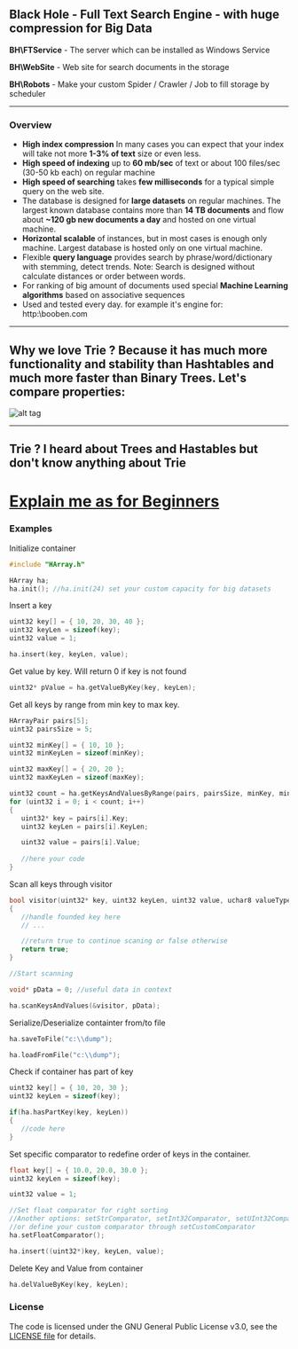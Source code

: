## Black Hole - Full Text Search Engine - with huge compression for Big Data

**BH\FTService** - The server which can be installed as Windows Service

**BH\WebSite** - Web site for search documents in the storage 

**BH\Robots** - Make your custom Spider / Crawler / Job to fill storage by scheduler

------------------
### Overview

- **High index compression** In many cases you can expect that your index will take not more **1-3% of text** size or even less.
- **High speed of indexing** up to **60 mb/sec** of text or about 100 files/sec (30-50 kb each) on regular machine
- **High speed of searching** takes **few milliseconds** for a typical simple query on the web site.
- The database is designed for **large datasets** on regular machines. 
The largest known database contains more than **14 TB documents** and flow about **~120 gb new documents a day** 
and hosted on one virtual machine.
- **Horizontal scalable** of instances, but in most cases is enough only machine. 
Largest database is hosted only on one virtual machine.
- Flexible **query language** provides search by phrase/word/dictionary with stemming, detect trends. 
Note: Search is designed without calculate distances or order between words.
- For ranking of big amount of documents used special **Machine Learning algorithms** based on associative sequences
- Used and tested every day. for example it's engine for: http:\\booben.com
------------------

## Why we love Trie ? Because it has much more functionality and stability than Hashtables and much more faster than Binary Trees. Let's compare properties:

![alt tag](https://raw.githubusercontent.com/Bazist/HArray/master/Images/functionality.png)

------------------

## Trie ? I heard about Trees and Hastables but don't know anything about Trie
# [Explain me as for Beginners](https://github.com/Bazist/HArray/blob/master/Trie_for_beginners.md)


### Examples

Initialize container

```c++
#include "HArray.h"

HArray ha;
ha.init(); //ha.init(24) set your custom capacity for big datasets
```
Insert a key

```c++
uint32 key[] = { 10, 20, 30, 40 };
uint32 keyLen = sizeof(key);
uint32 value = 1;

ha.insert(key, keyLen, value);
```

Get value by key. Will return 0 if key is not found

```c++
uint32* pValue = ha.getValueByKey(key, keyLen);
```

Get all keys by range from min key to max key. 

```c++
HArrayPair pairs[5];
uint32 pairsSize = 5;

uint32 minKey[] = { 10, 10 };
uint32 minKeyLen = sizeof(minKey);

uint32 maxKey[] = { 20, 20 };
uint32 maxKeyLen = sizeof(maxKey);

uint32 count = ha.getKeysAndValuesByRange(pairs, pairsSize, minKey, minKeyLen, maxKey, maxKeyLen);
for (uint32 i = 0; i < count; i++)
{
   uint32* key = pairs[i].Key;
   uint32 keyLen = pairs[i].KeyLen;

   uint32 value = pairs[i].Value;
   
   //here your code
}
```

Scan all keys through visitor

```c++
bool visitor(uint32* key, uint32 keyLen, uint32 value, uchar8 valueType, void* pData)
{
   //handle founded key here
   // ...

   //return true to continue scaning or false otherwise
   return true;
}

//Start scanning

void* pData = 0; //useful data in context

ha.scanKeysAndValues(&visitor, pData);
```

Serialize/Deserialize containter from/to file

```c++
ha.saveToFile("c:\\dump");

ha.loadFromFile("c:\\dump");
```

Check if container has part of key

```c++
uint32 key[] = { 10, 20, 30 };
uint32 keyLen = sizeof(key);

if(ha.hasPartKey(key, keyLen))
{
   //code here
}
```

Set specific comparator to redefine order of keys in the container.

```c++
float key[] = { 10.0, 20.0, 30.0 };
uint32 keyLen = sizeof(key);

uint32 value = 1;

//Set float comparator for right sorting
//Another options: setStrComparator, setInt32Comparator, setUInt32Comparator 
//or define your custom comparator through setCustomComparator
ha.setFloatComparator();

ha.insert((uint32*)key, keyLen, value);

```

Delete Key and Value from container

```c++
ha.delValueByKey(key, keyLen);
```

### License

The code is licensed under the GNU General Public License v3.0, see the [LICENSE file](LICENSE) for details.

